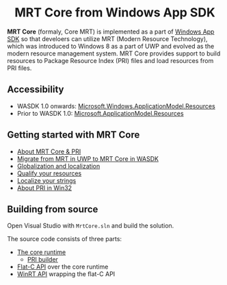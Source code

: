<h1 align="center">MRT Core from Windows App SDK</h1>

**MRT Core** (formaly, Core MRT) is implemented as a part of [Windows App SDK](https://aka.ms/windowsappsdk) so that develoers can utilize MRT (Modern Resource Technology), which was introduced to Windows 8 as a part of UWP and evolved as the modern resource management system. MRT Core provides support to build resources to Package Resource Index (PRI) files and load resources from PRI files.

## Accessibility

- WASDK 1.0 onwards: [Microsoft.Windows.ApplicationModel.Resources](https://learn.microsoft.com/windows/windows-app-sdk/api/winrt/microsoft.windows.applicationmodel.resources)
- Prior to WASDK 1.0: [Microsoft.ApplicationModel.Resources](https://learn.microsoft.com/ja-jp/windows/windows-app-sdk/api/winrt/microsoft.applicationmodel.resources?view=windows-app-sdk-0.8)

## Getting started with MRT Core

- [About MRT Core & PRI](https://learn.microsoft.com/windows/apps/windows-app-sdk/mrtcore/mrtcore-overview)
- [Migrate from MRT in UWP to MRT Core in WASDK](https://learn.microsoft.com/windows/apps/windows-app-sdk/migrate-to-windows-app-sdk/guides/mrtcore)
- [Globalization and localization](https://learn.microsoft.com/windows/apps/design/globalizing/globalizing-portal)
- [Qualify your resources](https://learn.microsoft.com/windows/apps/windows-app-sdk/mrtcore/tailor-resources-lang-scale-contrast)
- [Localize your strings](https://learn.microsoft.com/windows/apps/windows-app-sdk/mrtcore/localize-strings)
- [About PRI in Win32](https://learn.microsoft.com/en-us/windows/win32/menurc/pri-indexing-reference)

## Building from source

Open Visual Studio with `MrtCore.sln` and build the solution.

The source code consists of three parts:
- [The core runtime](mrt/mrm)
  - [PRI builder](mrt/mrm/include/mrm/build)
- [Flat-C API](mrt/Core/src/MRM.h) over the core runtime
- [WinRT API](mrt/Microsoft.Windows.ApplicationModel.Resources) wrapping the flat-C API
